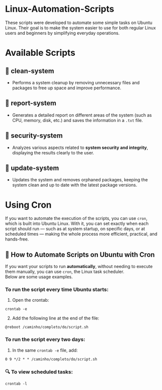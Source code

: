 # Linux-Automation-Scripts

These scripts were developed to automate some simple tasks on Ubuntu Linux. Their goal is to make the system easier to use for both regular Linux users and beginners by simplifying everyday operations.

# Available Scripts

## 📁 clean-system
- Performs a system cleanup by removing unnecessary files and packages to free up space and improve performance.

## 📁 report-system
- Generates a detailed report on different areas of the system (such as CPU, memory, disk, etc.) and saves the information in a `.txt` file.

## 📁 security-system
- Analyzes various aspects related to **system security and integrity**, displaying the results clearly to the user.

## 📁 update-system
- Updates the system and removes orphaned packages, keeping the system clean and up to date with the latest package versions.

# Using Cron

If you want to automate the execution of the scripts, you can use `cron`, which is built into Ubuntu Linux. With it, you can set exactly when each script should run — such as at system startup, on specific days, or at scheduled times — making the whole process more efficient, practical, and hands-free.

## 🔁 How to Automate Scripts on Ubuntu with Cron

If you want your scripts to run **automatically**, without needing to execute them manually, you can use `cron`, the Linux task scheduler.  
Below are some usage examples.

### To run the script every time Ubuntu starts:

1. Open the crontab:
```
crontab -e
```
2. Add the following line at the end of the file:
```
@reboot /caminho/completo/do/script.sh
```

### To run the script every two days:

1. In the same `crontab -e` file, add:
```
0 9 */2 * * /caminho/completo/do/script.sh
```

### 🔍 To view scheduled tasks:
```
crontab -l
```


